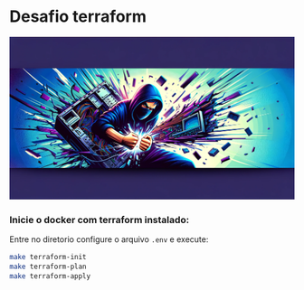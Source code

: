 # Desafio terraform
![alt text](img/banner.png)

### Inicie o docker com terraform instalado:

Entre no diretorio configure o arquivo `.env` e execute:

```bash
make terraform-init
make terraform-plan
make terraform-apply
```
